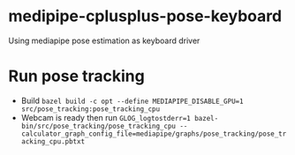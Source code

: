 # medipipe-cplusplus-pose-keyboard
Using mediapipe pose estimation as keyboard driver
# Run pose tracking 

- Build 
`bazel build -c opt --define MEDIAPIPE_DISABLE_GPU=1 src/pose_tracking:pose_tracking_cpu`
- Webcam is ready then run
`GLOG_logtostderr=1 bazel-bin/src/pose_tracking/pose_tracking_cpu --calculator_graph_config_file=mediapipe/graphs/pose_tracking/pose_tracking_cpu.pbtxt`
